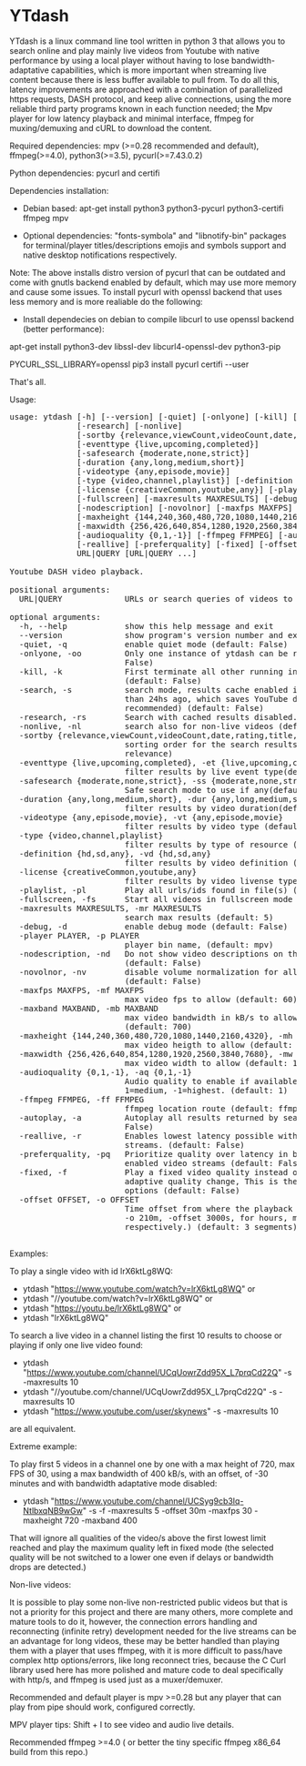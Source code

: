 
# YTdash
YTdash is a linux command line tool written in python 3 that allows you to search online and play mainly live videos from Youtube with native performance by using a local player without having to lose bandwidth-adaptative capabilities, which is more important when streaming live content because there is less buffer available to pull from. To do all this, latency improvements are approached with a combination of parallelized https requests, DASH protocol, and keep alive connections, using the more reliable third party programs known in each function needed; the Mpv player for low latency playback and minimal interface, ffmpeg for muxing/demuxing and cURL to download the content.

Required dependencies: mpv (>=0.28 recommended and default), ffmpeg(>=4.0), python3(>=3.5), pycurl(>=7.43.0.2)

Python dependencies: pycurl and certifi

Dependencies installation: 
- Debian based:
apt-get install python3 python3-pycurl python3-certifi ffmpeg mpv 

- Optional dependencies: "fonts-symbola" and "libnotify-bin" packages for terminal/player titles/descriptions emojis and symbols support and native desktop notifications respectively.

Note: The above installs distro version of pycurl that can be outdated and come with gnutls backend enabled by default, which may use more memory and cause some issues. To install pycurl with openssl backend that uses less memory and is more realiable do the following:

- Install dependecies on debian to compile libcurl to use openssl backend (better performance):

apt-get install python3-dev libssl-dev libcurl4-openssl-dev python3-pip

PYCURL_SSL_LIBRARY=openssl pip3 install pycurl certifi --user

That's all.

Usage: 
<pre>
usage: ytdash [-h] [--version] [-quiet] [-onlyone] [-kill] [-search]
              [-research] [-nonlive]
              [-sortby {relevance,viewCount,videoCount,date,rating,title,rating}]
              [-eventtype {live,upcoming,completed}]
              [-safesearch {moderate,none,strict}]
              [-duration {any,long,medium,short}]
              [-videotype {any,episode,movie}]
              [-type {video,channel,playlist}] [-definition {hd,sd,any}]
              [-license {creativeCommon,youtube,any}] [-playlist]
              [-fullscreen] [-maxresults MAXRESULTS] [-debug] [-player PLAYER]
              [-nodescription] [-novolnor] [-maxfps MAXFPS] [-maxband MAXBAND]
              [-maxheight {144,240,360,480,720,1080,1440,2160,4320}]
              [-maxwidth {256,426,640,854,1280,1920,2560,3840,7680}]
              [-audioquality {0,1,-1}] [-ffmpeg FFMPEG] [-autoplay]
              [-reallive] [-preferquality] [-fixed] [-offset OFFSET]
              URL|QUERY [URL|QUERY ...]

Youtube DASH video playback.

positional arguments:
  URL|QUERY             URLs or search queries of videos to play

optional arguments:
  -h, --help            show this help message and exit
  --version             show program's version number and exit
  -quiet, -q            enable quiet mode (default: False)
  -onlyone, -oo         Only one instance of ytdash can be running. (default:
                        False)
  -kill, -k             First terminate all other running instances of ytdash.
                        (default: False)
  -search, -s           search mode, results cache enabled if searched less
                        than 24hs ago, which saves YouTube daily quota,
                        recommended) (default: False)
  -research, -rs        Search with cached results disabled. (default: False)
  -nonlive, -nl         search also for non-live videos (default: False)
  -sortby {relevance,viewCount,videoCount,date,rating,title,rating}, -sb {relevance,viewCount,videoCount,date,rating,title,rating}
                        sorting order for the search results (default:
                        relevance)
  -eventtype {live,upcoming,completed}, -et {live,upcoming,completed}
                        filter results by live event type(default: live)
  -safesearch {moderate,none,strict}, -ss {moderate,none,strict}
                        Safe search mode to use if any(default: moderate)
  -duration {any,long,medium,short}, -dur {any,long,medium,short}
                        filter results by video duration(default: any)
  -videotype {any,episode,movie}, -vt {any,episode,movie}
                        filter results by video type (default: any)
  -type {video,channel,playlist}
                        filter results by type of resource (default: video)
  -definition {hd,sd,any}, -vd {hd,sd,any}
                        filter results by video definition (default: any)
  -license {creativeCommon,youtube,any}
                        filter results by video livense type (default: any)
  -playlist, -pl        Play all urls/ids found in file(s) (default: False)
  -fullscreen, -fs      Start all videos in fullscreen mode (default: False)
  -maxresults MAXRESULTS, -mr MAXRESULTS
                        search max results (default: 5)
  -debug, -d            enable debug mode (default: False)
  -player PLAYER, -p PLAYER
                        player bin name, (default: mpv)
  -nodescription, -nd   Do not show video descriptions on the terminal/player
                        (default: False)
  -novolnor, -nv        disable volume normalization for all videos (mpv).
                        (default: False)
  -maxfps MAXFPS, -mf MAXFPS
                        max video fps to allow (default: 60)
  -maxband MAXBAND, -mb MAXBAND
                        max video bandwidth in kB/s to allow when possible
                        (default: 700)
  -maxheight {144,240,360,480,720,1080,1440,2160,4320}, -mh {144,240,360,480,720,1080,1440,2160,4320}
                        max video heigth to allow (default: 768)
  -maxwidth {256,426,640,854,1280,1920,2560,3840,7680}, -mw {256,426,640,854,1280,1920,2560,3840,7680}
                        max video width to allow (default: 1360)
  -audioquality {0,1,-1}, -aq {0,1,-1}
                        Audio quality to enable if available, 0=lowest,
                        1=medium, -1=highest. (default: 1)
  -ffmpeg FFMPEG, -ff FFMPEG
                        ffmpeg location route (default: ffmpeg)
  -autoplay, -a         Autoplay all results returned by search mode (default:
                        False)
  -reallive, -r         Enables lowest latency possible with all types of live
                        streams. (default: False)
  -preferquality, -pq   Prioritize quality over latency in bandwidth-adaptive
                        enabled video streams (default: False)
  -fixed, -f            Play a fixed video quality instead of doing bandwidth
                        adaptive quality change, This is the max set from
                        options (default: False)
  -offset OFFSET, -o OFFSET
                        Time offset from where the playback start,(i.e: -o 2h,
                        -o 210m, -offset 3000s, for hours, minutes and seconds
                        respectively.) (default: 3 segments)

</pre>
Examples:

To play a single video with id lrX6ktLg8WQ:
- ytdash "https://www.youtube.com/watch?v=lrX6ktLg8WQ" or
- ytdash "//youtube.com/watch?v=lrX6ktLg8WQ" or
- ytdash "https://youtu.be/lrX6ktLg8WQ" or
- ytdash "lrX6ktLg8WQ"

To search a live video in a channel listing the first 10 results to choose or playing if only one live video found:

- ytdash "https://www.youtube.com/channel/UCqUowrZdd95X_L7prqCd22Q" -s -maxresults 10
- ytdash "//youtube.com/channel/UCqUowrZdd95X_L7prqCd22Q" -s -maxresults 10
- ytdash "https://www.youtube.com/user/skynews" -s -maxresults 10

are all equivalent.

Extreme example:

To play first 5 videos in a channel one by one with a max height of 720, max FPS of 30, using a max bandwidth of 400 kB/s, with an offset, of -30 minutes and with bandwidth adaptative mode disabled:

- ytdash "https://www.youtube.com/channel/UCSyg9cb3Iq-NtlbxqNB9wGw" -s -f -maxresults 5 -offset 30m -maxfps 30 -maxheight 720 -maxband 400

That will ignore all qualities of the video/s above the first lowest limit reached and play the maximum quality left in fixed mode (the selected quality will be not switched to a lower one even if delays or bandwidth drops are detected.)

Non-live videos:

It is possible to play some non-live non-restricted public videos but that is not a priority for this project and there are many others, more complete and mature tools to do it, however, the connection errors handling and reconnecting (infinite retry)  development needed for the live streams can be an advantage for long videos, these may be better handled than playing them  with a player that uses ffmpeg, with it is more difficult to pass/have complex http options/errors, like long reconnect tries, because the C Curl library used here has more polished and mature code to deal specifically with http/s, and ffmpeg is used just as a muxer/demuxer.

Recommended and default player is mpv >=0.28 but any player that can play from pipe should work, configured correctly.

MPV player tips: Shift + I to see video and audio live details.

Recommended ffmpeg >=4.0 ( or better the tiny specific ffmpeg x86_64 build from this repo.)



